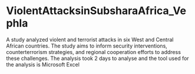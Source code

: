 # ViolentAttacksinSubsharaAfrica_Vephla
A study analyzed violent and terrorist attacks in six West and Central African countries. The study aims to inform security interventions, counterterrorism strategies, and regional cooperation efforts to address these challenges. The analysis took 2 days to analyse and the tool used for the analysis is Microsoft Excel
